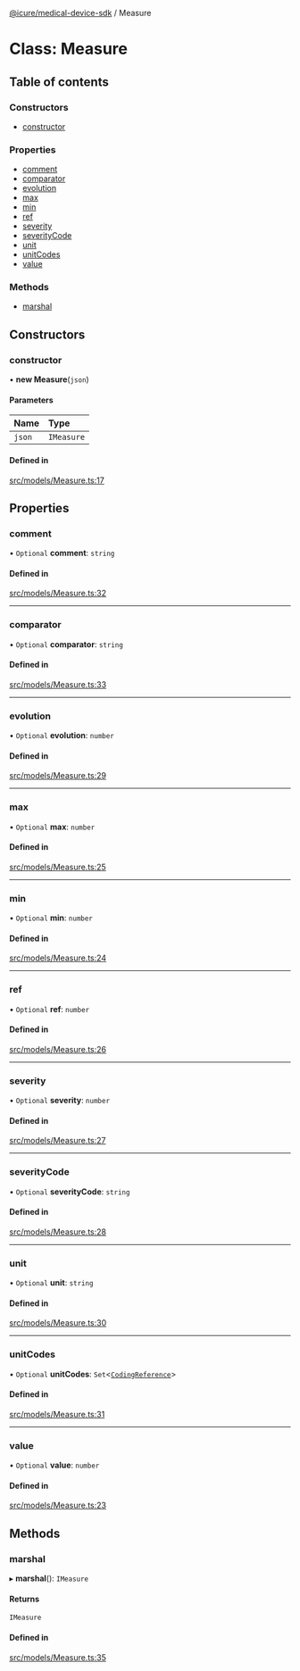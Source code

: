 [@icure/medical-device-sdk](../modules.md) / Measure

# Class: Measure

## Table of contents

### Constructors

- [constructor](Measure.md#constructor)

### Properties

- [comment](Measure.md#comment)
- [comparator](Measure.md#comparator)
- [evolution](Measure.md#evolution)
- [max](Measure.md#max)
- [min](Measure.md#min)
- [ref](Measure.md#ref)
- [severity](Measure.md#severity)
- [severityCode](Measure.md#severitycode)
- [unit](Measure.md#unit)
- [unitCodes](Measure.md#unitcodes)
- [value](Measure.md#value)

### Methods

- [marshal](Measure.md#marshal)

## Constructors

### constructor

• **new Measure**(`json`)

#### Parameters

| Name | Type |
| :------ | :------ |
| `json` | `IMeasure` |

#### Defined in

[src/models/Measure.ts:17](https://github.com/icure/icure-medical-device-js-sdk/blob/4df0728/src/models/Measure.ts#L17)

## Properties

### comment

• `Optional` **comment**: `string`

#### Defined in

[src/models/Measure.ts:32](https://github.com/icure/icure-medical-device-js-sdk/blob/4df0728/src/models/Measure.ts#L32)

___

### comparator

• `Optional` **comparator**: `string`

#### Defined in

[src/models/Measure.ts:33](https://github.com/icure/icure-medical-device-js-sdk/blob/4df0728/src/models/Measure.ts#L33)

___

### evolution

• `Optional` **evolution**: `number`

#### Defined in

[src/models/Measure.ts:29](https://github.com/icure/icure-medical-device-js-sdk/blob/4df0728/src/models/Measure.ts#L29)

___

### max

• `Optional` **max**: `number`

#### Defined in

[src/models/Measure.ts:25](https://github.com/icure/icure-medical-device-js-sdk/blob/4df0728/src/models/Measure.ts#L25)

___

### min

• `Optional` **min**: `number`

#### Defined in

[src/models/Measure.ts:24](https://github.com/icure/icure-medical-device-js-sdk/blob/4df0728/src/models/Measure.ts#L24)

___

### ref

• `Optional` **ref**: `number`

#### Defined in

[src/models/Measure.ts:26](https://github.com/icure/icure-medical-device-js-sdk/blob/4df0728/src/models/Measure.ts#L26)

___

### severity

• `Optional` **severity**: `number`

#### Defined in

[src/models/Measure.ts:27](https://github.com/icure/icure-medical-device-js-sdk/blob/4df0728/src/models/Measure.ts#L27)

___

### severityCode

• `Optional` **severityCode**: `string`

#### Defined in

[src/models/Measure.ts:28](https://github.com/icure/icure-medical-device-js-sdk/blob/4df0728/src/models/Measure.ts#L28)

___

### unit

• `Optional` **unit**: `string`

#### Defined in

[src/models/Measure.ts:30](https://github.com/icure/icure-medical-device-js-sdk/blob/4df0728/src/models/Measure.ts#L30)

___

### unitCodes

• `Optional` **unitCodes**: `Set`<[`CodingReference`](CodingReference.md)\>

#### Defined in

[src/models/Measure.ts:31](https://github.com/icure/icure-medical-device-js-sdk/blob/4df0728/src/models/Measure.ts#L31)

___

### value

• `Optional` **value**: `number`

#### Defined in

[src/models/Measure.ts:23](https://github.com/icure/icure-medical-device-js-sdk/blob/4df0728/src/models/Measure.ts#L23)

## Methods

### marshal

▸ **marshal**(): `IMeasure`

#### Returns

`IMeasure`

#### Defined in

[src/models/Measure.ts:35](https://github.com/icure/icure-medical-device-js-sdk/blob/4df0728/src/models/Measure.ts#L35)
